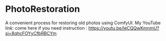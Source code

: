 # PhotoRestoration
A convenient process for restoring old photos using ComfyUI.
My YouTube link: come here if you need instruction : https://youtu.be/leCQQwKmnmU?si=8qhcFOYvCfbRBCYm

